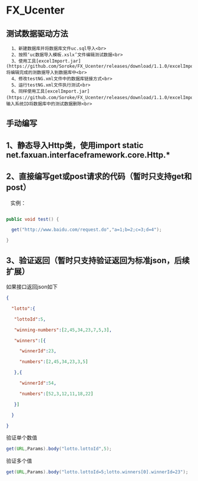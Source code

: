# FX_Ucenter

测试数据驱动方法
---
```
  1、新建数据库并将数据库文件uc.sql导入<br>
  2、按照‘uc数据导入模板.xslx’文件编辑测试数据<br>
  3、使用工具[excelImport.jar](https://github.com/Soroke/FX_Ucenter/releases/download/1.1.0/excelImport.jar)将编辑完成的测数据导入到数据库中<br>
  4、修改testNG.xml文件中的数据库链接方式<br>
  5、运行testNG.xml文件执行测试<br>
  6、同样使用工具[excelImport.jar](https://github.com/Soroke/FX_Ucenter/releases/download/1.1.0/excelImport.jar)，输入系统ID将数据库中的测试数据删除<br>
  ```
手动编写
---
  1、静态导入Http类，使用import static net.faxuan.interfaceframework.core.Http.*<br>
  -----------
  2、直接编写get或post请求的代码（暂时只支持get和post）<br>
  -----------
    实例：<br>
```Java

public void test() {

  get("http://www.baidu.com/request.do","a=1;b=2;c=3;d=4");

}
```
3、验证返回（暂时只支持验证返回为标准json，后续扩展）
-----------
如果接口返回json如下
```Json
{

  "lotto":{

   "lottoId":5,

   "winning-numbers":[2,45,34,23,7,5,3],

   "winners":[{

     "winnerId":23,

     "numbers":[2,45,34,23,3,5]

   },{

     "winnerId":54,

     "numbers":[52,3,12,11,18,22]

   }]

  }

}
```
验证单个数值
```Java
get(URL,Params).body("lotto.lottoId",5);

```
验证多个值
```Java
get(URL,Params).body("lotto.lottoId=5;lotto.winners[0].winnerId=23");

```
